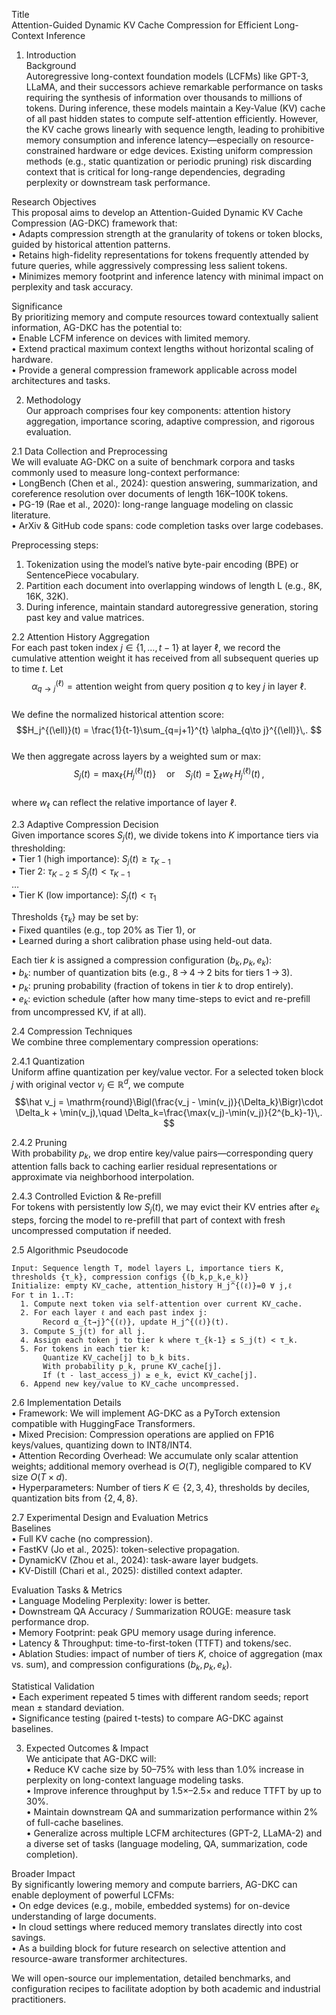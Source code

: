 Title  
Attention-Guided Dynamic KV Cache Compression for Efficient Long-Context Inference  

1. Introduction  
Background  
Autoregressive long-context foundation models (LCFMs) like GPT-3, LLaMA, and their successors achieve remarkable performance on tasks requiring the synthesis of information over thousands to millions of tokens. During inference, these models maintain a Key-Value (KV) cache of all past hidden states to compute self-attention efficiently. However, the KV cache grows linearly with sequence length, leading to prohibitive memory consumption and inference latency—especially on resource-constrained hardware or edge devices. Existing uniform compression methods (e.g., static quantization or periodic pruning) risk discarding context that is critical for long-range dependencies, degrading perplexity or downstream task performance.  

Research Objectives  
This proposal aims to develop an Attention-Guided Dynamic KV Cache Compression (AG-DKC) framework that:  
• Adapts compression strength at the granularity of tokens or token blocks, guided by historical attention patterns.  
• Retains high-fidelity representations for tokens frequently attended by future queries, while aggressively compressing less salient tokens.  
• Minimizes memory footprint and inference latency with minimal impact on perplexity and task accuracy.  

Significance  
By prioritizing memory and compute resources toward contextually salient information, AG-DKC has the potential to:  
• Enable LCFM inference on devices with limited memory.  
• Extend practical maximum context lengths without horizontal scaling of hardware.  
• Provide a general compression framework applicable across model architectures and tasks.  

2. Methodology  
Our approach comprises four key components: attention history aggregation, importance scoring, adaptive compression, and rigorous evaluation.  

2.1 Data Collection and Preprocessing  
We will evaluate AG-DKC on a suite of benchmark corpora and tasks commonly used to measure long-context performance:  
• LongBench (Chen et al., 2024): question answering, summarization, and coreference resolution over documents of length 16K–100K tokens.  
• PG-19 (Rae et al., 2020): long-range language modeling on classic literature.  
• ArXiv & GitHub code spans: code completion tasks over large codebases.  

Preprocessing steps:  
1. Tokenization using the model’s native byte-pair encoding (BPE) or SentencePiece vocabulary.  
2. Partition each document into overlapping windows of length L (e.g., 8K, 16K, 32K).  
3. During inference, maintain standard autoregressive generation, storing past key and value matrices.  

2.2 Attention History Aggregation  
For each past token index $j \in \{1,\dots,t-1\}$ at layer $\ell$, we record the cumulative attention weight it has received from all subsequent queries up to time $t$. Let  
$$\alpha_{q\to j}^{(\ell)} = \text{attention weight from query position }q\text{ to key }j\text{ in layer }\ell.$$  
We define the normalized historical attention score:  
$$H_j^{(\ell)}(t) = \frac{1}{t-1}\sum_{q=j+1}^{t} \alpha_{q\to j}^{(\ell)}\,. $$  
We then aggregate across layers by a weighted sum or max:  
$$S_j(t) = \max_{\ell}\bigl\{H_j^{(\ell)}(t)\bigr\}\quad\text{or}\quad S_j(t)=\sum_\ell w_\ell\,H_j^{(\ell)}(t)\,,$$  
where $w_\ell$ can reflect the relative importance of layer $\ell$.  

2.3 Adaptive Compression Decision  
Given importance scores $S_j(t)$, we divide tokens into $K$ importance tiers via thresholding:  
• Tier 1 (high importance): $S_j(t)\ge\tau_{K-1}$  
• Tier 2: $\tau_{K-2}\le S_j(t)<\tau_{K-1}$  
…  
• Tier K (low importance): $S_j(t)<\tau_1$  

Thresholds $\{\tau_k\}$ may be set by:  
• Fixed quantiles (e.g., top 20% as Tier 1), or  
• Learned during a short calibration phase using held-out data.  

Each tier $k$ is assigned a compression configuration $(b_k,p_k,e_k)$:  
• $b_k$: number of quantization bits (e.g., 8 → 4 → 2 bits for tiers 1 → 3).  
• $p_k$: pruning probability (fraction of tokens in tier $k$ to drop entirely).  
• $e_k$: eviction schedule (after how many time-steps to evict and re-prefill from uncompressed KV, if at all).  

2.4 Compression Techniques  
We combine three complementary compression operations:  

2.4.1 Quantization  
Uniform affine quantization per key/value vector. For a selected token block $j$ with original vector $v_j\in\mathbb{R}^d$, we compute  
$$\hat v_j = \mathrm{round}\Bigl(\frac{v_j - \min(v_j)}{\Delta_k}\Bigr)\cdot \Delta_k + \min(v_j),\quad \Delta_k=\frac{\max(v_j)-\min(v_j)}{2^{b_k}-1}\,. $$  

2.4.2 Pruning  
With probability $p_k$, we drop entire key/value pairs—corresponding query attention falls back to caching earlier residual representations or approximate via neighborhood interpolation.  

2.4.3 Controlled Eviction & Re-prefill  
For tokens with persistently low $S_j(t)$, we may evict their KV entries after $e_k$ steps, forcing the model to re-prefill that part of context with fresh uncompressed computation if needed.  

2.5 Algorithmic Pseudocode  

```
Input: Sequence length T, model layers L, importance tiers K, thresholds {τ_k}, compression configs {(b_k,p_k,e_k)}
Initialize: empty KV_cache, attention_history H_j^{(ℓ)}=0 ∀ j,ℓ
For t in 1..T:
  1. Compute next token via self-attention over current KV_cache.
  2. For each layer ℓ and each past index j:
       Record α_{t→j}^{(ℓ)}, update H_j^{(ℓ)}(t).
  3. Compute S_j(t) for all j.
  4. Assign each token j to tier k where τ_{k-1} ≤ S_j(t) < τ_k.
  5. For tokens in each tier k:
       Quantize KV_cache[j] to b_k bits.
       With probability p_k, prune KV_cache[j].
       If (t - last_access_j) ≥ e_k, evict KV_cache[j].
  6. Append new key/value to KV_cache uncompressed.
```

2.6 Implementation Details  
• Framework: We will implement AG-DKC as a PyTorch extension compatible with HuggingFace Transformers.  
• Mixed Precision: Compression operations are applied on FP16 keys/values, quantizing down to INT8/INT4.  
• Attention Recording Overhead: We accumulate only scalar attention weights; additional memory overhead is $O(T)$, negligible compared to KV size $O(T\times d)$.  
• Hyperparameters: Number of tiers $K\in\{2,3,4\}$, thresholds by deciles, quantization bits from $\{2,4,8\}$.  

2.7 Experimental Design and Evaluation Metrics  
Baselines  
• Full KV cache (no compression).  
• FastKV (Jo et al., 2025): token-selective propagation.  
• DynamicKV (Zhou et al., 2024): task-aware layer budgets.  
• KV-Distill (Chari et al., 2025): distilled context adapter.  

Evaluation Tasks & Metrics  
• Language Modeling Perplexity: lower is better.  
• Downstream QA Accuracy / Summarization ROUGE: measure task performance drop.  
• Memory Footprint: peak GPU memory usage during inference.  
• Latency & Throughput: time-to-first-token (TTFT) and tokens/sec.  
• Ablation Studies: impact of number of tiers $K$, choice of aggregation (max vs. sum), and compression configurations $(b_k,p_k,e_k)$.  

Statistical Validation  
• Each experiment repeated 5 times with different random seeds; report mean ± standard deviation.  
• Significance testing (paired t-tests) to compare AG-DKC against baselines.  

3. Expected Outcomes & Impact  
We anticipate that AG-DKC will:  
• Reduce KV cache size by 50–75% with less than 1.0% increase in perplexity on long-context language modeling tasks.  
• Improve inference throughput by 1.5×–2.5× and reduce TTFT by up to 30%.  
• Maintain downstream QA and summarization performance within 2% of full-cache baselines.  
• Generalize across multiple LCFM architectures (GPT-2, LLaMA-2) and a diverse set of tasks (language modeling, QA, summarization, code completion).  

Broader Impact  
By significantly lowering memory and compute barriers, AG-DKC can enable deployment of powerful LCFMs:  
• On edge devices (e.g., mobile, embedded systems) for on-device understanding of large documents.  
• In cloud settings where reduced memory translates directly into cost savings.  
• As a building block for future research on selective attention and resource-aware transformer architectures.  

We will open-source our implementation, detailed benchmarks, and configuration recipes to facilitate adoption by both academic and industrial practitioners.